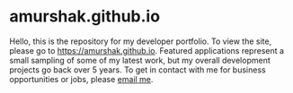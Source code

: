 # amurshak.github.io


Hello, this is the repository for my developer portfolio. To view the site, please go to https://amurshak.github.io. Featured applications represent a small sampling of some of my latest work, but my overall development projects go back over 5 years. To get in contact with me for business opportunities or jobs, please [email me](mailto:amurshak@gmail.com).
